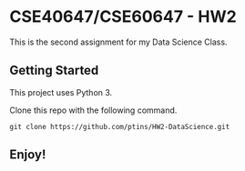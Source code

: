 # CSE40647/CSE60647 - HW2

This is the second assignment for my Data Science Class.

## Getting Started

This project uses Python 3.

Clone this repo with the following command.

```
git clone https://github.com/ptins/HW2-DataScience.git
```

## Enjoy!
